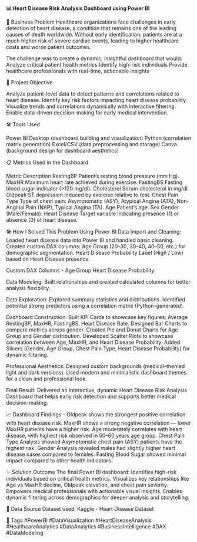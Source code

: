 **📊 Heart Disease Risk Analysis Dashboard using Power BI** 

🏢 Business Problem
Healthcare organizations face challenges in early detection of heart disease, a condition that remains one of the leading causes of death worldwide.
Without early identification, patients are at a much higher risk of severe cardiac events, leading to higher healthcare costs and worse patient outcomes.

The challenge was to create a dynamic, insightful dashboard that would:
Analyze critical patient health metrics
Identify high-risk individuals
Provide healthcare professionals with real-time, actionable insights

🎯 Project Objective

Analyze patient-level data to detect patterns and correlations related to heart disease.
Identify key risk factors impacting heart disease probability.
Visualize trends and correlations dynamically with interactive filtering.
Enable data-driven decision-making for early medical intervention.

🛠️ Tools Used

Power BI Desktop (dashboard building and visualization)
Python (correlation matrix generation)
Excel/CSV (data preprocessing and storage)
Canva (background design for dashboard aesthetics)

📋 Metrics Used in the Dashboard

Metric	Description
RestingBP	Patient’s resting blood pressure (mm Hg).
MaxHR	Maximum heart rate achieved during exercise.
FastingBS	Fasting blood sugar indicator (>120 mg/dl).
Cholesterol	Serum cholesterol in mg/dl.
Oldpeak	ST depression induced by exercise relative to rest.
Chest Pain Type	Type of chest pain: Asymptomatic (ASY), Atypical Angina (ATA), Non-Anginal Pain (NAP), Typical Angina (TA).
Age	Patient’s age.
Sex	Gender (Male/Female).
Heart Disease	Target variable indicating presence (1) or absence (0) of heart disease.


🛠️ How I Solved This Problem Using Power BI
Data Import and Cleaning:
Loaded heart disease data into Power BI and handled basic cleaning.
Created custom DAX columns:
Age Group (20–30, 30–40, 40–50, etc.) for demographic segmentation.
Heart Disease Probability Label (High / Low) based on Heart Disease presence.

Custom DAX Columns - 
Age Group
Heart Disease Probability:

Data Modeling:
Built relationships and created calculated columns for better analysis flexibility.

Data Exploration:
Explored summary statistics and distributions.
Identified potential strong predictors using a correlation matrix (Python-generated).

Dashboard Construction:
Built KPI Cards to showcase key figures: Average RestingBP, MaxHR, FastingBS, Heart Disease Rate.
Designed Bar Charts to compare metrics across gender.
Created Pie and Donut Charts for Age Group and Gender distribution.
Developed Scatter Plots to showcase correlation between Age, MaxHR, and Heart Disease Probability.
Added Slicers (Gender, Age Group, Chest Pain Type, Heart Disease Probability) for dynamic filtering.

Professional Aesthetics:
Designed custom backgrounds (medical-themed light and dark versions).
Used modern and minimalistic dashboard themes for a clean and professional look.

Final Result:
Delivered an interactive, dynamic Heart Disease Risk Analysis Dashboard that helps early risk detection and supports better medical decision-making.

📈 Dashboard Findings - 
Oldpeak shows the strongest positive correlation with heart disease risk.
MaxHR shows a strong negative correlation — lower MaxHR patients have a higher risk.
Age moderately correlates with heart disease, with highest risk observed in 50–60 years age group.
Chest Pain Type Analysis showed Asymptomatic chest pain (ASY) patients have the highest risk.
Gender Analysis revealed males had slightly higher heart disease cases compared to females.
Fasting Blood Sugar showed minimal impact compared to other health indicators.

✨ Solution Outcome
The final Power BI dashboard:
Identifies high-risk individuals based on critical health metrics.
Visualizes key relationships like Age vs MaxHR decline, Oldpeak elevation, and chest pain severity.
Empowers medical professionals with actionable visual insights.
Enables dynamic filtering across demographics for deeper analysis and storytelling.

📜 Data Source
Dataset used: Kaggle - Heart Disease Dataset

📌 Tags
#PowerBI #DataVisualization #HeartDiseaseAnalysis #HealthcareAnalytics #DataAnalytics #BusinessIntelligence #DAX #DataModeling

